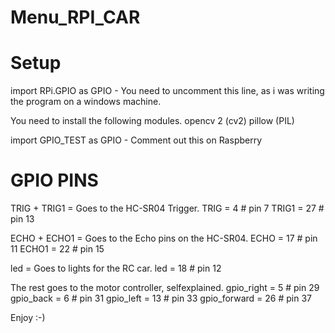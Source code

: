 # Menu_RPI_CAR
# Setup
import RPi.GPIO as GPIO - You need to uncomment this line, as i was writing the program on a windows machine.


You need to install the following modules.
opencv 2 (cv2)
pillow (PIL)


import GPIO_TEST as GPIO - Comment out this on Raspberry


# GPIO PINS

TRIG + TRIG1 = Goes to the HC-SR04 Trigger.
TRIG = 4  # pin 7
TRIG1 = 27  # pin 13

ECHO + ECHO1 = Goes to the Echo pins on the HC-SR04.
ECHO = 17  # pin 11
ECHO1 = 22  # pin 15 


led = Goes to lights for the RC car.
led = 18  # pin 12


The rest goes to the motor controller, selfexplained.
gpio_right = 5  # pin 29
gpio_back = 6  # pin 31
gpio_left = 13  # pin 33
gpio_forward = 26  # pin 37


Enjoy :-)
